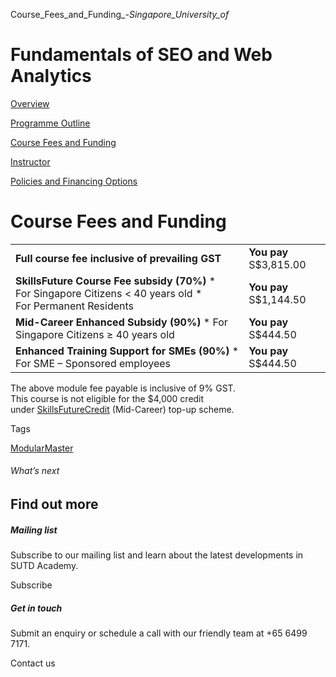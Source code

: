 Course_Fees_and_Funding_-_Singapore_University_of_



Fundamentals of SEO and Web Analytics
=====================================

[Overview](/course/fundamentals-of-seo-and-web-analytics/#tabs)

[Programme Outline](/course/fundamentals-of-seo-and-web-analytics/programme-outline/#tabs)

[Course Fees and Funding](/course/fundamentals-of-seo-and-web-analytics/course-fees-and-funding/#tabs)

[Instructor](/course/fundamentals-of-seo-and-web-analytics/instructor/#tabs)

[Policies and Financing Options](/course/fundamentals-of-seo-and-web-analytics/policies-and-financing-options/#tabs)

Course Fees and Funding
=======================

|  |  |
| --- | --- |
| **Full course fee inclusive of prevailing GST** | **You pay**  S$3,815.00 |
| **SkillsFuture Course Fee subsidy (70%)**  * For Singapore Citizens < 40 years old * For Permanent Residents | **You pay**  S$1,144.50 |
| **Mid-Career Enhanced Subsidy (90%)**  * For Singapore Citizens ≥ 40 years old | **You pay**  S$444.50 |
| **Enhanced Training Support for SMEs (90%)**  * For SME – Sponsored employees | **You pay**  S$444.50 |

The above module fee payable is inclusive of 9% GST.  
This course is not eligible for the $4,000 credit under [SkillsFuture](http://www.skillsfuture.gov.sg/credit)[Credit](http://www.skillsfuture.gov.sg/credit) (Mid-Career) top-up scheme.

Tags

[ModularMaster](/admissions/academy/courses-and-modules/?academy-type-course=792)

###### What’s next

Find out more
-------------

##### Mailing list

Subscribe to our mailing list and learn about the latest developments in SUTD Academy.

Subscribe

##### Get in touch

Submit an enquiry or schedule a call with our friendly team at +65 6499 7171.

Contact us

